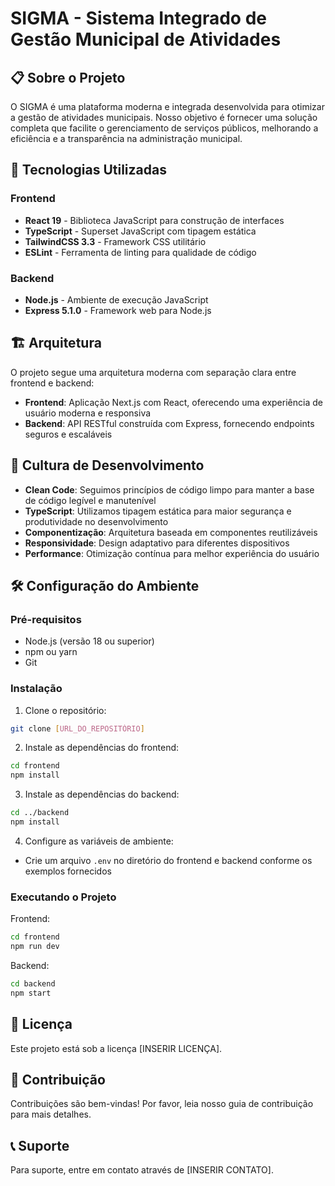 # SIGMA - Sistema Integrado de Gestão Municipal de Atividades

## 📋 Sobre o Projeto

O SIGMA é uma plataforma moderna e integrada desenvolvida para otimizar a gestão de atividades municipais. Nosso objetivo é fornecer uma solução completa que facilite o gerenciamento de serviços públicos, melhorando a eficiência e a transparência na administração municipal.

## 🚀 Tecnologias Utilizadas

### Frontend

- **React 19** - Biblioteca JavaScript para construção de interfaces
- **TypeScript** - Superset JavaScript com tipagem estática
- **TailwindCSS 3.3** - Framework CSS utilitário
- **ESLint** - Ferramenta de linting para qualidade de código

### Backend

- **Node.js** - Ambiente de execução JavaScript
- **Express 5.1.0** - Framework web para Node.js

## 🏗️ Arquitetura

O projeto segue uma arquitetura moderna com separação clara entre frontend e backend:

- **Frontend**: Aplicação Next.js com React, oferecendo uma experiência de usuário moderna e responsiva
- **Backend**: API RESTful construída com Express, fornecendo endpoints seguros e escaláveis

## 🎯 Cultura de Desenvolvimento

- **Clean Code**: Seguimos princípios de código limpo para manter a base de código legível e manutenível
- **TypeScript**: Utilizamos tipagem estática para maior segurança e produtividade no desenvolvimento
- **Componentização**: Arquitetura baseada em componentes reutilizáveis
- **Responsividade**: Design adaptativo para diferentes dispositivos
- **Performance**: Otimização contínua para melhor experiência do usuário

## 🛠️ Configuração do Ambiente

### Pré-requisitos

- Node.js (versão 18 ou superior)
- npm ou yarn
- Git

### Instalação

1. Clone o repositório:

```bash
git clone [URL_DO_REPOSITÓRIO]
```

2. Instale as dependências do frontend:

```bash
cd frontend
npm install
```

3. Instale as dependências do backend:

```bash
cd ../backend
npm install
```

4. Configure as variáveis de ambiente:

- Crie um arquivo `.env` no diretório do frontend e backend conforme os exemplos fornecidos

### Executando o Projeto

Frontend:

```bash
cd frontend
npm run dev
```

Backend:

```bash
cd backend
npm start
```

## 📝 Licença

Este projeto está sob a licença [INSERIR LICENÇA].

## 🤝 Contribuição

Contribuições são bem-vindas! Por favor, leia nosso guia de contribuição para mais detalhes.

## 📞 Suporte

Para suporte, entre em contato através de [INSERIR CONTATO].
